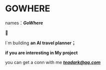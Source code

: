 # GOWHERE

names：***GoWhere***

<aside>
📌

I`m building **an AI travel planner；**

</aside>

**if you are interesting in My project** 

you can get a conn with me ***teadark@qq.com***